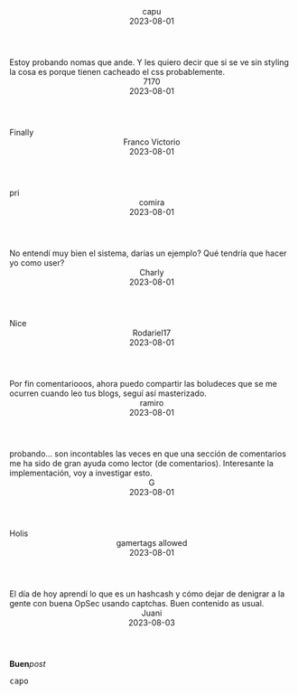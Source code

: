 
<div class="comment-entry">
<header>
<div class="name">capu </div> <div class="date">2023-08-01</div>
</header>
<div class="comment-body">
Estoy probando nomas que ande. Y les quiero decir que si se ve sin styling la cosa es porque tienen cacheado el css probablemente. 
</div>
</div>

        

<div class="comment-entry">
<header>
<div class="name">7170 </div> <div class="date">2023-08-01</div>
</header>
<div class="comment-body">
Finally
</div>
</div>

        

<div class="comment-entry">
<header>
<div class="name">Franco Victorio </div> <div class="date">2023-08-01</div>
</header>
<div class="comment-body">
pri
</div>
</div>

        

<div class="comment-entry">
<header>
<div class="name">comira </div> <div class="date">2023-08-01</div>
</header>
<div class="comment-body">
No entendí muy bien el sistema, darías un ejemplo? Qué tendría que hacer yo como user?
</div>
</div>

        

<div class="comment-entry">
<header>
<div class="name">Charly </div> <div class="date">2023-08-01</div>
</header>
<div class="comment-body">
Nice
</div>
</div>

        

<div class="comment-entry">
<header>
<div class="name">Rodariel17 </div> <div class="date">2023-08-01</div>
</header>
<div class="comment-body">
Por fin comentariooos, ahora puedo compartir las boludeces que se me ocurren cuando leo tus blogs, seguí así masterizado.
</div>
</div>

        

<div class="comment-entry">
<header>
<div class="name">ramiro </div> <div class="date">2023-08-01</div>
</header>
<div class="comment-body">
probando... son incontables las veces en que una sección de comentarios me ha sido de gran ayuda como lector (de comentarios). Interesante la implementación, voy a investigar esto.

</div>
</div>

        

<div class="comment-entry">
<header>
<div class="name">G </div> <div class="date">2023-08-01</div>
</header>
<div class="comment-body">
Holis
</div>
</div>

        

<div class="comment-entry">
<header>
<div class="name">gamertags allowed </div> <div class="date">2023-08-01</div>
</header>
<div class="comment-body">
El día de hoy aprendí lo que es un hashcash y cómo dejar de denigrar a la gente con buena OpSec usando captchas.
Buen contenido as usual.
</div>
</div>

        

<div class="comment-entry">
<header>
<div class="name">Juani </div> <div class="date">2023-08-03</div>
</header>
<div class="comment-body">
<b>Buen</b><i>post</i><pre>capo</pre>
</div>
</div>

        
